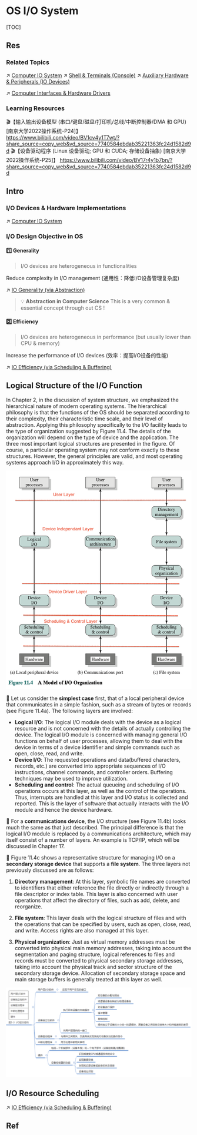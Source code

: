# OS I/O System

[TOC]



## Res
### Related Topics
↗ [Computer IO System](../../Computer%20Architecture/Computer%20Microarchitectures%20(Computer%20Organization)%20&%20von%20Neumann%20Model/Computer%20IO%20System/Computer%20IO%20System.md)
↗ [Shell & Terminals (Console)](../../../🥷🏼%20Operating%20Systems%20&%20Kernels%20(Engineering%20Part)/🐚%20Shell%20&%20Terminals%20(Console)/Shell%20&%20Terminals%20(Console).md)
↗ [Auxiliary Hardware & Peripherals (IO Devices)](../../../Hardware%20&%20EE%20Related/Auxiliary%20Hardware%20&%20Peripherals%20(IO%20Devices)/Auxiliary%20Hardware%20&%20Peripherals%20(IO%20Devices).md)

↗ [Computer Interfaces & Hardware Drivers](../../Computer%20Interfaces%20&%20Hardware%20Drivers/Computer%20Interfaces%20&%20Hardware%20Drivers.md)


### Learning Resources
🎬【输入输出设备模型 (串口/键盘/磁盘/打印机/总线/中断控制器/DMA 和 GPU) [南京大学2022操作系统-P24]】 https://www.bilibili.com/video/BV1cv4y1T7wt/?share_source=copy_web&vd_source=7740584ebdab35221363fc24d1582d9d
🎬【设备驱动程序 (Linux 设备驱动; GPU 和 CUDA; 存储设备抽象) [南京大学2022操作系统-P25]】 https://www.bilibili.com/video/BV17r4y1b7bn/?share_source=copy_web&vd_source=7740584ebdab35221363fc24d1582d9d



## Intro
### I/O Devices & Hardware Implementations
↗ [Computer IO System](../../Computer%20Architecture/Computer%20Microarchitectures%20(Computer%20Organization)%20&%20von%20Neumann%20Model/Computer%20IO%20System/Computer%20IO%20System.md)


### I/O Design Objective in OS
#### 1️⃣ Generality
> I/O devices are heterogeneous in functionalities

Reduce complexity in I/O management (通用性：降低I/O设备管理复杂度)

↗ [IO Generality (via Abstraction)](IO%20Generality%20(via%20Abstraction)/IO%20Generality%20(via%20Abstraction).md)

> 💡 **Abstraction in Computer Science**
> This is a very common & essential concept through out CS !
#### 2️⃣ Efficiency
> I/O devices are heterogeneous in performance (but usually lower than CPU & memory)

Increase the performance of I/O devices (效率：提高I/O设备的性能)

↗ [IO Efficiency (via Scheduling & Buffering)](IO%20Efficiency%20(via%20Scheduling%20&%20Buffering)/IO%20Efficiency%20(via%20Scheduling%20&%20Buffering).md)



## Logical Structure of the I/O Function
In Chapter 2, in the discussion of system structure, we emphasized the hierarchical nature of modern operating systems. The hierarchical philosophy is that the functions of the OS should be separated according to their complexity, their characteristic time scale, and their level of abstraction. Applying this philosophy specifically to the I/O facility leads to the type of organization suggested by Figure 11.4. The details of the organization will depend on the type of device and the application. The three most important logical structures are presented in the figure. Of course, a particular operating system may not conform exactly to these structures. However, the general principles are valid, and most operating systems approach I/O in approximately this way.

![](../../../../../Assets/Pics/Screenshot%202023-06-08%20at%202.13.39%20PM.png)

🎯 Let us consider the **simplest case** first, that of a local peripheral device that communicates in a simple fashion, such as a stream of bytes or records (see Figure 11.4a). The following layers are involved:
- **Logical I/O**: The logical I/O module deals with the device as a logical resource and is not concerned with the details of actually controlling the device. The logical I/O module is concerned with managing general I/O functions on behalf of user processes, allowing them to deal with the device in terms of a device identifier and simple commands such as open, close, read, and write.
- **Device I/O**: The requested operations and data(buffered characters, records, etc.) are converted into appropriate sequences of I/O instructions, channel commands, and controller orders. Buffering techniques may be used to improve utilization.
- **Scheduling and control**: The actual queueing and scheduling of I/O operations occurs at this layer, as well as the control of the operations. Thus, interrupts are handled at this layer and I/O status is collected and reported. This is the layer of software that actually interacts with the I/O module and hence the device hardware.

🎯 For a **communications device**, the I/O structure (see Figure 11.4b) looks much the same as that just described. The principal difference is that the logical I/O module is replaced by a communications architecture, which may itself consist of a number of layers. An example is TCP/IP, which will be discussed in Chapter 17.

🎯 Figure 11.4c shows a representative structure for managing I/O on a **secondary storage device** that supports a **file system**. The three layers not previously discussed are as follows:
1. **Directory management**: At this layer, symbolic file names are converted to identifiers that either reference the file directly or indirectly through a file descriptor or index table. This layer is also concerned with user operations that affect the directory of files, such as add, delete, and reorganize.

2. **File system**: This layer deals with the logical structure of files and with the operations that can be specified by users, such as open, close, read, and write. Access rights are also managed at this layer.

3. **Physical organization**: Just as virtual memory addresses must be converted into physical main memory addresses, taking into account the segmentation and paging structure, logical references to files and records must be converted to physical secondary storage addresses, taking into account the physical track and sector structure of the secondary storage device. Allocation of secondary storage space and main storage buffers is generally treated at this layer as well.

![](../../../../../Assets/Pics/Screenshot%202023-06-19%20at%203.05.12%20PM.png)



## I/O Resource Scheduling
↗ [IO Efficiency (via Scheduling & Buffering)](IO%20Efficiency%20(via%20Scheduling%20&%20Buffering)/IO%20Efficiency%20(via%20Scheduling%20&%20Buffering).md)



## Ref

